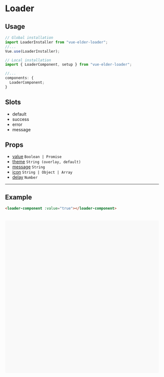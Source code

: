 # Loader

<style>
.demo{
  height: 500px;
  display: flex;
  flex-direction: column;
  border-radius: 3px;
  margin: 2rem 0;
  background: #f9f9f9;
}

.demo > * {
  flex-grow: 1;
}
</style>

## Usage

```js
// Global installation
import LoaderInstaller from "vue-elder-loader";
//...
Vue.use(LoaderInstaller);

// Local installation
import { LoaderComponent, setup } from "vue-elder-loader";

//...
components: {
  LoaderComponent;
}
```

## Slots

- default
- success
- error
- message

## Props

- [value](#value) `Boolean | Promise`
- [theme](#theme) `String (overlay, default)`
- [message](#message) `String`
- [icon](#icon) `String | Object | Array`
- [delay](#delay) `Number`

---

## Example

```html
<loader-component :value="true"></loader-component>
```

<div class="demo">
  <loader-component
  :value="true"
></loader-component>
</div>
